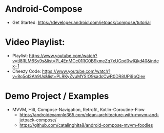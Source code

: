 # Android-Compose
- Get Started: https://developer.android.com/jetpack/compose/tutorial

# Video Playlist:
  - Playlist: https://www.youtube.com/watch?v=tl8RLM6Sy9s&list=PL4EnMCc01RC0B9kmeZq7xUGpd0wlQkd40&index=1
  - Cheezy Code: https://www.youtube.com/watch?v=8q5qI3Ah9Us&list=PLRKyZvuMYSIO9sadcCwR0DR8UPi9bQlev
 
# Demo Project / Examples
- MVVM, Hilt, Compose-Navigation, Retrofit, Kotlin-Coroutine-Flow
  - https://androidexample365.com/clean-architecture-with-mvvm-and-jetpack-compose/
  - https://github.com/catalinghita8/android-compose-mvvm-foodies
